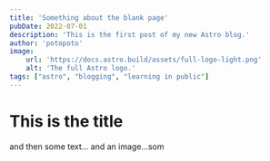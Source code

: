 ```yaml
---
title: 'Something about the blank page'
pubDate: 2022-07-01
description: 'This is the first post of my new Astro blog.'
author: 'potopoto'
image:
    url: 'https://docs.astro.build/assets/full-logo-light.png'
    alt: 'The full Astro logo.'
tags: ["astro", "blogging", "learning in public"]
---
```

# This is the title

and then some text...
and an image...som